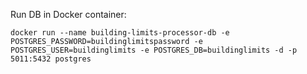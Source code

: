 Run DB in Docker container:
```
docker run --name building-limits-processor-db -e POSTGRES_PASSWORD=buildinglimitspassword -e POSTGRES_USER=buildinglimits -e POSTGRES_DB=buildinglimits -d -p 5011:5432 postgres 
```